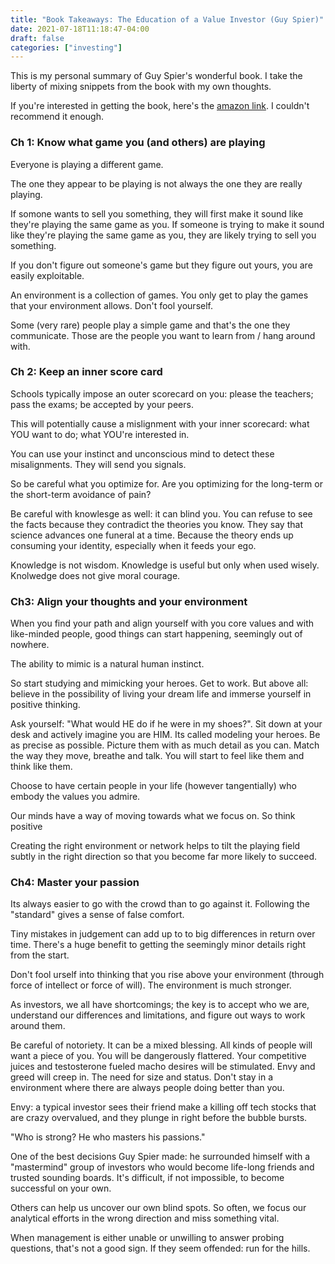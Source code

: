 ```yaml
---
title: "Book Takeaways: The Education of a Value Investor (Guy Spier)"
date: 2021-07-18T11:18:47-04:00
draft: false
categories: ["investing"]
---
```


This is my personal summary of Guy Spier's wonderful book. I take the liberty of mixing snippets from the book with my own thoughts. 

If you're interested in getting the book, here's the [amazon link](https://www.amazon.ca/Education-Value-Investor-Transformative-Enlightenment/dp/1137278811). I couldn't recommend it enough.

### Ch 1: Know what game you (and others) are playing

Everyone is playing a different game. 

The one they appear to be playing is not always the one they are really playing.

If somone wants to sell you something, they will first make it sound like they're playing the same game as you. If someone is trying to make it sound like they're playing the same game as you, they are likely trying to sell you something.

If you don't figure out someone's game but they figure out yours, you are easily exploitable.

An environment is a collection of games. You only get to play the games that your environment allows. Don't fool yourself.

Some (very rare) people play a simple game and that's the one they communicate. Those are the people you want to learn from / hang around with.

### Ch 2: Keep an inner score card

Schools typically impose an outer scorecard on you: please the teachers; pass the exams; be accepted by your peers.

This will potentially cause a mislignment with your inner scorecard: what YOU want to do; what YOU're interested in.

You can use your instinct and unconscious mind to detect these misalignments. They will send you signals.

So be careful what you optimize for. Are you optimizing for the long-term or the short-term avoidance of pain?

Be careful with knowlesge as well: it can blind you. You can refuse to see the facts because they contradict the theories you know. They say that science advances one funeral at a time. Because the theory ends up consuming your identity, especially when it feeds your ego.

Knowledge is not wisdom. Knowledge is useful but only when used wisely. Knolwedge does not give moral courage.

### Ch3: Align your thoughts and your environment

When you find your path and align yourself with you core values and with like-minded people, good things can start happening, seemingly out of nowhere.

The ability to mimic is a natural human instinct. 

So start studying and mimicking your heroes. Get to work. But above all: believe in the possibility of living your dream life and immerse yourself in positive thinking.

Ask yourself: "What would HE do if he were in my shoes?". Sit down at your desk and actively imagine you are HIM. Its called modeling your heroes. Be as precise as possible. Picture them with as much detail as you can. Match the way they move, breathe and talk. You will start to feel like them and think like them.

Choose to have certain people in your life (however tangentially) who embody the values you admire.

Our minds have a way of moving towards what we focus on. So think positive

Creating the right environment or network helps to tilt the playing field subtly in the right direction so that you become far more likely to succeed.

### Ch4: Master your passion

Its always easier to go with the crowd than to go against it. Following the "standard" gives a sense of false comfort.

Tiny mistakes in judgement can add up to to big differences in return over time. There's a huge benefit to getting the seemingly minor details right from the start.

Don't fool urself into thinking that you rise above your environment (through force of intellect or force of will). The environment is much stronger.

As investors, we all have shortcomings; the key is to accept who we are, understand our differences and limitations, and figure out ways to work around them.

Be careful of notoriety. It can be a mixed blessing. All kinds of people will want a piece of you. You will be dangerously flattered.  Your competitive juices and testosterone fueled macho desires will be stimulated. Envy and greed will creep in. The need for size and status. Don't stay in a environment where there are always people doing better than you.

Envy: a typical investor sees their friend make a killing off tech stocks that are crazy overvalued, and they plunge in right before the bubble bursts.

"Who is strong? He who masters his passions."

One of the best decisions Guy Spier made: he surrounded himself with a "mastermind" group of investors who would become life-long friends and trusted sounding boards. It's difficult, if not impossible, to become successful on your own.

Others can help us uncover our own blind spots. So often, we focus our analytical efforts in the wrong direction and miss something vital.

When management is either unable or unwilling to answer probing questions, that's not a good sign. If they seem offended: run for the hills.
